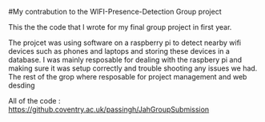 #My contrabution to the WIFI-Presence-Detection Group project

This the the code that I wrote for my final group project in first year.

The projcet was using software on a raspberry pi to detect nearby wifi devices such as phones and laptops and storing these devices in a database.
I was mainly resposable for dealing with the raspbery pi and making sure it was setup correctly and trouble shooting any issues we had.
The rest of the grop where resposable for project management and web desding


All of the code : https://github.coventry.ac.uk/passingh/JahGroupSubmission
